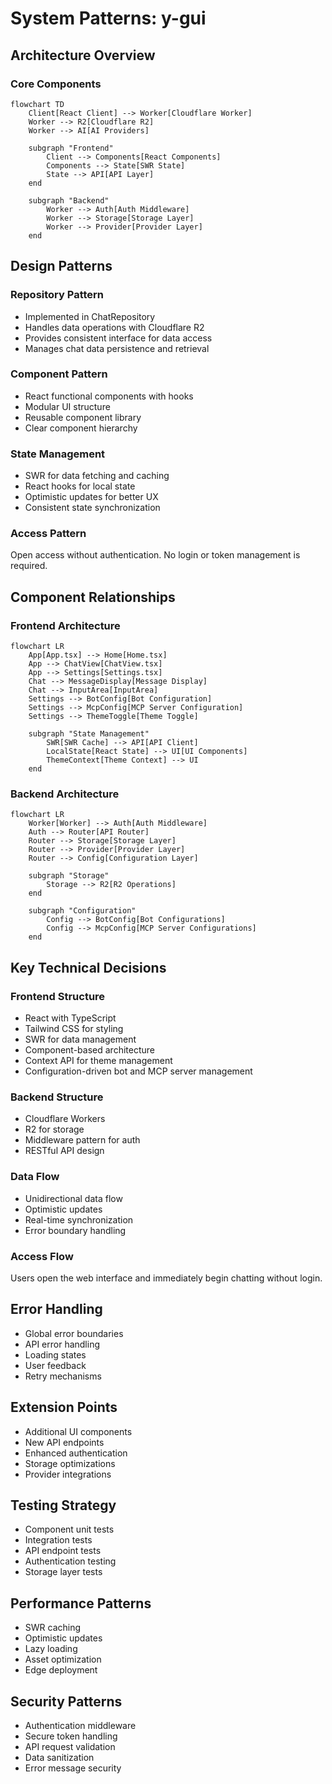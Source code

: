 # System Patterns: y-gui

## Architecture Overview

### Core Components
```mermaid
flowchart TD
    Client[React Client] --> Worker[Cloudflare Worker]
    Worker --> R2[Cloudflare R2]
    Worker --> AI[AI Providers]

    subgraph "Frontend"
        Client --> Components[React Components]
        Components --> State[SWR State]
        State --> API[API Layer]
    end

    subgraph "Backend"
        Worker --> Auth[Auth Middleware]
        Worker --> Storage[Storage Layer]
        Worker --> Provider[Provider Layer]
    end
```

## Design Patterns

### Repository Pattern
- Implemented in ChatRepository
- Handles data operations with Cloudflare R2
- Provides consistent interface for data access
- Manages chat data persistence and retrieval

### Component Pattern
- React functional components with hooks
- Modular UI structure
- Reusable component library
- Clear component hierarchy

### State Management
- SWR for data fetching and caching
- React hooks for local state
- Optimistic updates for better UX
- Consistent state synchronization


### Access Pattern
Open access without authentication. No login or token management is required.

## Component Relationships

### Frontend Architecture
```mermaid
flowchart LR
    App[App.tsx] --> Home[Home.tsx]
    App --> ChatView[ChatView.tsx]
    App --> Settings[Settings.tsx]
    Chat --> MessageDisplay[Message Display]
    Chat --> InputArea[InputArea]
    Settings --> BotConfig[Bot Configuration]
    Settings --> McpConfig[MCP Server Configuration]
    Settings --> ThemeToggle[Theme Toggle]

    subgraph "State Management"
        SWR[SWR Cache] --> API[API Client]
        LocalState[React State] --> UI[UI Components]
        ThemeContext[Theme Context] --> UI
    end
```

### Backend Architecture
```mermaid
flowchart LR
    Worker[Worker] --> Auth[Auth Middleware]
    Auth --> Router[API Router]
    Router --> Storage[Storage Layer]
    Router --> Provider[Provider Layer]
    Router --> Config[Configuration Layer]

    subgraph "Storage"
        Storage --> R2[R2 Operations]
    end

    subgraph "Configuration"
        Config --> BotConfig[Bot Configurations]
        Config --> McpConfig[MCP Server Configurations]
    end
```

## Key Technical Decisions

### Frontend Structure
- React with TypeScript
- Tailwind CSS for styling
- SWR for data management
- Component-based architecture
- Context API for theme management
- Configuration-driven bot and MCP server management

### Backend Structure
- Cloudflare Workers
- R2 for storage
- Middleware pattern for auth
- RESTful API design

### Data Flow
- Unidirectional data flow
- Optimistic updates
- Real-time synchronization
- Error boundary handling


### Access Flow
Users open the web interface and immediately begin chatting without login.

## Error Handling
- Global error boundaries
- API error handling
- Loading states
- User feedback
- Retry mechanisms

## Extension Points
- Additional UI components
- New API endpoints
- Enhanced authentication
- Storage optimizations
- Provider integrations

## Testing Strategy
- Component unit tests
- Integration tests
- API endpoint tests
- Authentication testing
- Storage layer tests

## Performance Patterns
- SWR caching
- Optimistic updates
- Lazy loading
- Asset optimization
- Edge deployment

## Security Patterns
- Authentication middleware
- Secure token handling
- API request validation
- Data sanitization
- Error message security

